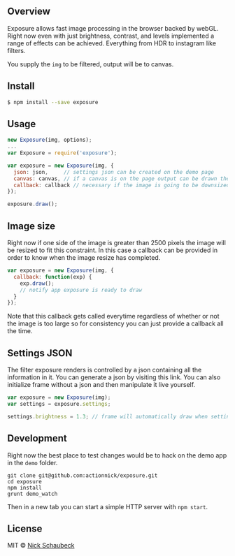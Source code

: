 ## Overview

Exposure allows fast image processing in the browser backed by webGL. Right now even with just brightness, contrast, and levels implemented a range of effects can be achieved. Everything from HDR to instagram like filters.

You supply the `img` to be filtered, output will be to canvas.

## Install

```sh
$ npm install --save exposure
```

## Usage

```js
new Exposure(img, options);
...
var Exposure = require('exposure');

var exposure = new Exposure(img, {
  json: json,     // settings json can be created on the demo page
  canvas: canvas, // if a canvas is on the page output can be drawn there
  callback: callback // necessary if the image is going to be downsized
});

exposure.draw();
```

## Image size

Right now if one side of the image is greater than 2500 pixels the image will be resized to fit this constraint. In this case a callback can be provided in order to know when the image resize has completed.

```js
var exposure = new Exposure(img, {
  callback: function(exp) {
    exp.draw();
    // notify app exposure is ready to draw
  } 
});
```

Note that this callback gets called everytime regardless of whether or not the image is too large so for consistency you can just provide a callback all the time. 

## Settings JSON

The filter exposure renders is controlled by a json containing all the information in it. You can generate a json by visiting this link. You can also initialize frame without a json and then manipulate it live yourself.

```js
var exposure = new Exposure(img);
var settings = exposure.settings;

settings.brightness = 1.3; // frame will automatically draw when settings has been updated. 
```

## Development 
Right now the best place to test changes would be to hack on the demo app in the `demo` folder.

```
git clone git@github.com:actionnick/exposure.git
cd exposure
npm install
grunt demo_watch
```

Then in a new tab you can start a simple HTTP server with `npm start`.

## License

MIT © [Nick Schaubeck](http://www.northofbrooklyn.nyc)
